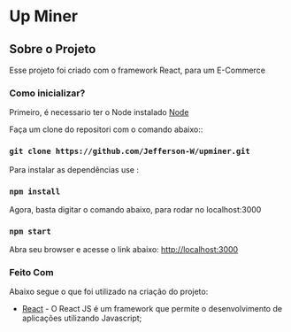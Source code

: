 # Up Miner

<!-- LOGO -->

## Sobre o Projeto

Esse projeto foi criado com o framework React, para um E-Commerce


### Como inicializar?

Primeiro, é necessario ter o Node instalado [Node](https://nodejs.org/en/)


Faça um clone do repositori com o comando abaixo::
### `git clone https://github.com/Jefferson-W/upminer.git`

Para instalar as dependências use :
### `npm install`

Agora, basta digitar o comando abaixo, para rodar no localhost:3000
### `npm start`

Abra seu browser e acesse o link abaixo:
[http://localhost:3000](http://localhost:3000)


### Feito Com

Abaixo segue o que foi utilizado na criação do projeto:

- [React](https://pt-br.reactjs.org/) - O React JS é um framework que permite o desenvolvimento de aplicações  utilizando Javascript;

